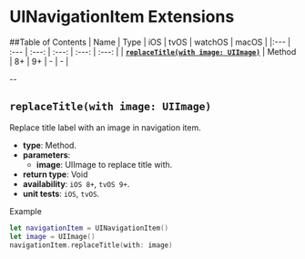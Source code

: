 # UINavigationItem Extensions

##Table of Contents
| Name | Type | iOS | tvOS | watchOS | macOS |
|:--- | :--- | :---: | :---: | :---: | :---: |
| [**`replaceTitle(with image: UIImage)`**](#replacetitlewith-image-uiimage) | Method | 8+ | 9+ | - | - |

--

## `replaceTitle(with image: UIImage)`
Replace title label with an image in navigation item.

- **type**: Method.
- **parameters**:
    - **image**: UIImage to replace title with.
- **return type**: Void
- **availability**: `iOS 8+`, `tvOS 9+`.
- **unit tests**: `iOS`, `tvOS`.

Example

```swift
let navigationItem = UINavigationItem()
let image = UIImage()
navigationItem.replaceTitle(with: image)
```
